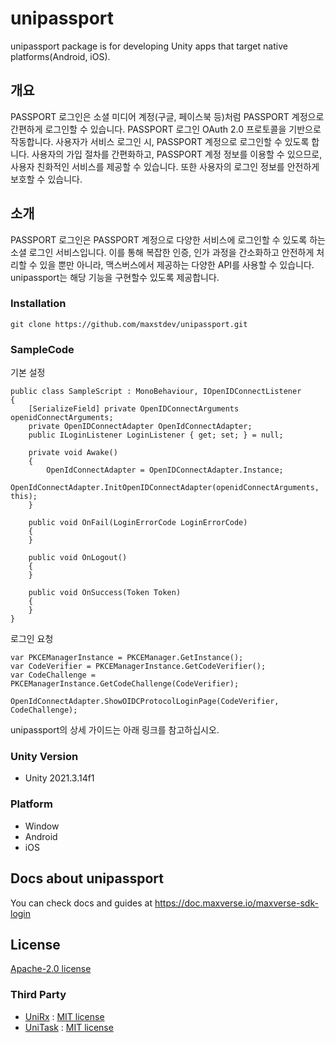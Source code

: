 # unipassport

unipassport package is for developing Unity apps that target native platforms(Android, iOS).

## 개요
PASSPORT 로그인은 소셜 미디어 계정(구글, 페이스북 등)처럼 PASSPORT 계정으로 간편하게 로그인할 수 있습니다. PASSPORT 로그인 OAuth 2.0 프로토콜을 기반으로 작동합니다. 사용자가 서비스 로그인 시, PASSPORT 계정으로 로그인할 수 있도록 합니다. 사용자의 가입 절차를 간편화하고, PASSPORT 계정 정보를 이용할 수 있으므로, 사용자 친화적인 서비스를 제공할 수 있습니다. 또한 사용자의 로그인 정보를 안전하게 보호할 수 있습니다. 

## 소개
PASSPORT 로그인은 PASSPORT 계정으로 다양한 서비스에 로그인할 수 있도록 하는 소셜 로그인 서비스입니다. 이를 통해 복잡한 인증, 인가 과정을 간소화하고 안전하게 처리할 수 있을 뿐만 아니라, 맥스버스에서 제공하는 다양한 API를 사용할 수 있습니다. unipassport는 해당 기능을 구현할수 있도록 제공합니다.

### Installation

```
git clone https://github.com/maxstdev/unipassport.git
```

### SampleCode

기본 설정  

```
public class SampleScript : MonoBehaviour, IOpenIDConnectListener
{
    [SerializeField] private OpenIDConnectArguments openidConnectArguments;
    private OpenIDConnectAdapter OpenIdConnectAdapter;
    public ILoginListener LoginListener { get; set; } = null;

    private void Awake()
    {
        OpenIdConnectAdapter = OpenIDConnectAdapter.Instance;
        OpenIdConnectAdapter.InitOpenIDConnectAdapter(openidConnectArguments, this);
    }

    public void OnFail(LoginErrorCode LoginErrorCode)
    {
    }

    public void OnLogout()
    {
    }

    public void OnSuccess(Token Token)
    {
    }
}
```

로그인 요청   

```
var PKCEManagerInstance = PKCEManager.GetInstance();
var CodeVerifier = PKCEManagerInstance.GetCodeVerifier();
var CodeChallenge = PKCEManagerInstance.GetCodeChallenge(CodeVerifier);

OpenIdConnectAdapter.ShowOIDCProtocolLoginPage(CodeVerifier, CodeChallenge);
```

unipassport의 상세 가이드는 아래 링크를 참고하십시오.

### Unity Version
* Unity 2021.3.14f1

### Platform
* Window
* Android
* iOS

## Docs about unipassport
You can check docs and guides at https://doc.maxverse.io/maxverse-sdk-login  


## License
[Apache-2.0 license](LICENSE)

### Third Party
* [UniRx](https://github.com/neuecc/UniRx.git) : [MIT license](https://github.com/neuecc/UniRx/blob/master/LICENSE)
* [UniTask](https://github.com/Cysharp/UniTask.git) : [MIT license](https://github.com/Cysharp/UniTask/blob/master/LICENSE)
